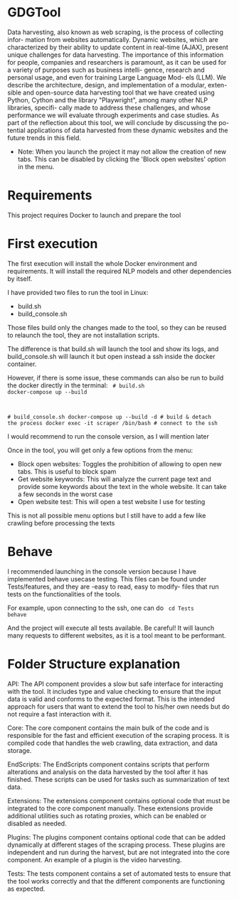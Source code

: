 # GDGTool

Data harvesting, also known as web scraping, is the process of collecting infor-
mation from websites automatically. Dynamic websites, which are characterized
by their ability to update content in real-time (AJAX), present unique challenges
for data harvesting.
The importance of this information for people, companies and researchers is
paramount, as it can be used for a variety of purposes such as business intelli-
gence, research and personal usage, and even for training Large Language Mod-
els (LLM).
We describe the architecture, design, and implementation of a modular, exten-
sible and open-source data harvesting tool that we have created using Python,
Cython and the library "Playwright", among many other NLP libraries, specifi-
cally made to address these challenges, and whose performance we will evaluate
through experiments and case studies.
As part of the reflection about this tool, we will conclude by discussing the po-
tential applications of data harvested from these dynamic websites and the future
trends in this field.

- Note: When you launch the project it may not allow the creation of new tabs. This can be disabled by clicking the 'Block open websites' option in the menu.

# Requirements
This project requires Docker to launch and prepare the tool

# First execution
The first execution will install the whole Docker environment and requirements. It will install the required NLP models and other dependencies by itself.

I have provided two files to run the tool in Linux:
- build.sh
- build_console.sh

Those files build only the changes made to the tool, so they can be reused to relaunch the tool, they are not installation scripts.

The difference is that build.sh will launch the tool and show its logs, and build_console.sh will launch it but open instead a ssh inside the docker container.

However, if there is some issue, these commands can also be run to build the docker directly in the terminal:
<code>
\# build.sh
docker-compose up --build

\# build_console.sh
docker-compose up --build -d # build & detach the process
docker exec -it scraper /bin/bash # connect to the ssh 
</code>

I would recommend to run the console version, as I will mention later

Once in the tool, you will get only a few options from the menu:
- Block open websites: Toggles the prohibition of allowing to open new tabs. This is useful to block spam
- Get website keywords: This will analyze the current page text and provide some keywords about the text in the whole website. It can take a few seconds in the worst case
- Open website test: This will open a test website I use for testing

This is not all possible menu options but I still have to add a few like crawling before processing the texts

# Behave

I recommended launching in the console version because I have implemented behave usecase testing.
This files can be found under Tests/features, and they are -easy to read, easy to modify- files that run tests on the functionalities of the tools.

For example, upon connecting to the ssh, one can do
<code>
cd Tests
behave
</code>

And the project will execute all tests available.
Be careful! It will launch many requests to different websites, as it is a tool meant to be performant.

# Folder Structure explanation
API: The API component provides a slow but safe interface for interacting with the tool. It includes type and value checking to ensure that the input data is valid and conforms to the expected format. This is the intended approach for users that want to extend the tool to his/her own needs but do not require a fast interaction with it.

Core: The core component contains the main bulk of the code and is responsible for the fast and efficient execution of the scraping process. It is compiled code that handles the web crawling, data extraction, and data storage.

EndScripts: The EndScripts component contains scripts that perform alterations and analysis on the data harvested by the tool after it has finished. These scripts can be used for tasks such as summarization of text data.

Extensions: The extensions component contains optional code that must be integrated to the core component manually. These extensions provide additional utilities such as rotating proxies, which can be enabled or disabled as needed.

Plugins: The plugins component contains optional code that can be added dynamically at different stages of the scraping process. These plugins are independent and run during the harvest, but are not integrated into the core component. An example of a plugin is the video harvesting.

Tests: The tests component contains a set of automated tests to ensure that the tool works correctly and that the different components are functioning as expected.
